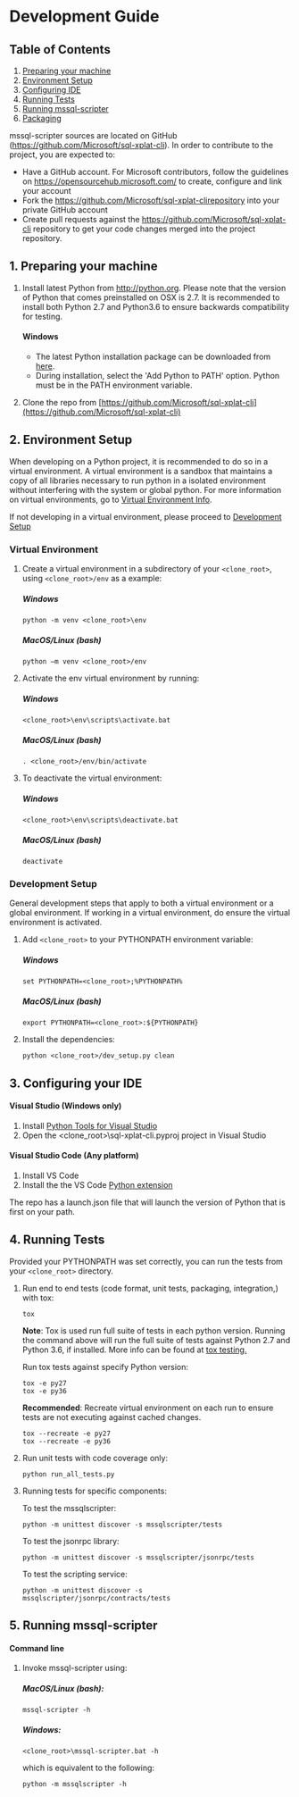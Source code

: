 Development Guide
=================

## Table of Contents
1. [Preparing your machine](#Preparing_machine)
1. [Environment Setup](#Environment_Setup)
2. [Configuring IDE](#Configure_IDE)
3. [Running Tests](#Running_Tests)
4. [Running mssql-scripter](#Run_mssql-scripter)
4. [Packaging](pypi_release_steps.md)


mssql-scripter sources are located on GitHub (https://github.com/Microsoft/sql-xplat-cli). In order to contribute to the project, you are expected to: 
-	Have a GitHub account. For Microsoft contributors, follow the guidelines on https://opensourcehub.microsoft.com/ to create, configure and link your account
-	Fork the  https://github.com/Microsoft/sql-xplat-clirepository into your private GitHub account
-	Create pull requests against the https://github.com/Microsoft/sql-xplat-cli repository to get your code changes merged into the project repository.

## <a name="Preparing_Machine"></a>1. Preparing your machine
1.	Install latest Python from http://python.org. Please note that the version of Python that comes preinstalled on OSX is 2.7. It is recommended to install both Python 2.7 and Python3.6 to ensure backwards compatibility for testing.
    #### Windows
    - The latest Python installation package can be downloaded from [here](https://www.python.org/downloads/).  
    - During installation, select the 'Add Python to PATH' option.  Python must be in the PATH environment variable.
    
2. Clone the repo from [https://github.com/Microsoft/sql-xplat-cli](https://github.com/Microsoft/sql-xplat-cli)

## <a name="Environment_Setup"></a>2. Environment Setup
When developing on a Python project, it is recommended to do so in a virtual environment. A virtual environment is a sandbox that maintains a copy of all libraries necessary to run python in a isolated environment without interfering with the system or global python. For more information on virtual environments, go to [Virtual Environment Info](docs/virtual_environment_info.md).

If not developing in a virtual environment, please proceed to [Development Setup](#Development) 
### Virtual Environment
1. Create a virtual environment in a subdirectory of your `<clone_root>`, using `<clone_root>/env` as a example:
 
     ##### Windows
    ```
    python -m venv <clone_root>\env
    ```
    ##### MacOS/Linux (bash)
    ```
    python –m venv <clone_root>/env
    ```
2.  Activate the env virtual environment by running:

    ##### Windows
    ```
    <clone_root>\env\scripts\activate.bat
    ```
    ##### MacOS/Linux (bash)
    ```
    . <clone_root>/env/bin/activate
    ```
3. To deactivate the virtual environment:

    ##### Windows
    ```
    <clone_root>\env\scripts\deactivate.bat
    ```
    ##### MacOS/Linux (bash)
    ```
    deactivate
    ```
### <a name="Development"></a>Development Setup
General development steps that apply to both a virtual environment or a global environment. If working in a virtual environment, do ensure the virtual environment is activated.
1.  Add `<clone_root>` to your PYTHONPATH environment variable:

    ##### Windows
    ```
    set PYTHONPATH=<clone_root>;%PYTHONPATH%
    ```
    ##### MacOS/Linux (bash)
    ```
    export PYTHONPATH=<clone_root>:${PYTHONPATH}
    ```
2.	Install the dependencies:
    ```
    python <clone_root>/dev_setup.py clean
    ```
## <a name="Configure_IDE"></a>3. Configuring your IDE
#### Visual Studio (Windows only)
1.	Install [Python Tools for Visual Studio](https://github.com/Microsoft/PTVS)
2.	Open the <clone_root>\sql-xplat-cli.pyproj project in Visual Studio


#### Visual Studio Code (Any platform)

1.	Install VS Code
2.	Install the the VS Code [Python extension](https://marketplace.visualstudio.com/items?itemName=donjayamanne.python)

The repo has a launch.json file that will launch the version of Python that is first on your path. 

## <a name="Running_Tests"></a>4. Running Tests
Provided your PYTHONPATH was set correctly, you can run the tests from your `<clone_root>` directory.

1. Run end to end tests (code format, unit tests, packaging, integration,) with tox:
    

    ```
    tox
    ```
    **Note**: Tox is used run full suite of tests in each python version. Running the command above will run the full suite of tests against Python 2.7 and Python 3.6, if installed. More info can be found at [tox testing.](http://tox.readthedocs.io/en/latest/index.html)

    Run tox tests against specify Python version:

    ```
    tox -e py27
    tox -e py36
    ```

    **Recommended**: Recreate virtual environment on each run to ensure tests are not executing against cached changes.

    ```
    tox --recreate -e py27
    tox --recreate -e py36
    ```
2. Run unit tests with code coverage only:

    ```
    python run_all_tests.py
    ```
2. Running tests for specific components:
  
    To test the mssqlscripter:
    ```
    python -m unittest discover -s mssqlscripter/tests
    ```
    To test the jsonrpc library:
    ```
    python -m unittest discover -s mssqlscripter/jsonrpc/tests
    ```

    To test the scripting service:
    ```
    python -m unittest discover -s mssqlscripter/jsonrpc/contracts/tests
    ```

## <a name="Run_mssql-scripter"></a>5. Running mssql-scripter
#### Command line

1.  Invoke mssql-scripter using:

    ##### MacOS/Linux (bash):
    ```
    mssql-scripter -h
    ```

    ##### Windows:
    ```
    <clone_root>\mssql-scripter.bat -h
    ```
    which is equivalent to the following:
    ```
    python -m mssqlscripter -h
    ```
